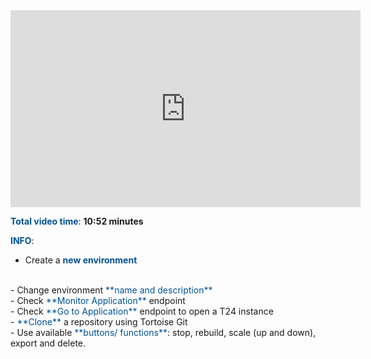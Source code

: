 <html>
 <body>
<iframe width="560" height="315" src="https://www.youtube.com/embed/h5XyQNKvOVI" frameborder="0" allow="accelerometer; autoplay; encrypted-media; gyroscope; picture-in-picture" allowfullscreen></iframe>
 </body>
</html>

<br>

<span style="color:#005294">**Total video time**</span>: **10:52 minutes**
<br>


<span style="color:#005294">**INFO**</span>:
<br>
 - Create a <span style="color:#005294">**new environment**</span>
 <br>
 - Change environment <span style="color:#005294">**name and description**</span>
<br>
 - Check <span style="color:#005294">**Monitor Application**</span> endpoint
 <br>
 - Check <span style="color:#005294">**Go to Application**</span> endpoint to open a T24 instance
<br>
 - <span style="color:#005294">**Clone**</span> a repository using Tortoise Git
<br>
 - Use available <span style="color:#005294">**buttons/ functions**</span>: stop, rebuild, scale (up and down), export and delete.